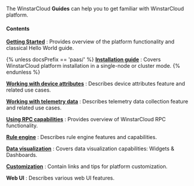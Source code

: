 The WinstarCloud **Guides** can help you to get familiar with WinstarCloud platform.

#### Contents

[**Getting Started**](/docs/{{docsPrefix}}getting-started-guides/what-is-winstarcloud/)
: Provides overview of the platform functionality and classical Hello World guide.

{% unless docsPrefix == 'paas/' %}
[**Installation guide**](/docs/user-guide/install/{{docsPrefix}}installation-options/)
: Covers WinstarCloud platform installation in a single-node or cluster mode.
{% endunless %}

[**Working with device attributes**](/docs/{{docsPrefix}}user-guide/attributes/)
: Describes device attributes feature and related use cases.

[**Working with telemetry data**](/docs/{{docsPrefix}}user-guide/telemetry/)
: Describes telemetry data collection feature and related use cases.

[**Using RPC capabilities**](/docs/{{docsPrefix}}user-guide/rpc/)
: Provides overview of WinstarCloud RPC functionality.

[**Rule engine**](/docs/{{docsPrefix}}user-guide/rule-engine-2-0/overview/)
: Describes rule engine features and capabilities.

[**Data visualization**](/docs/{{docsPrefix}}user-guide/visualization/)
: Covers data visualization capabilities: Widgets & Dashboards.

[**Customization**](/docs/{{docsPrefix}}user-guide/customization/)
: Contain links and tips for platform customization.

**Web UI**
: Describes various web UI features.  
